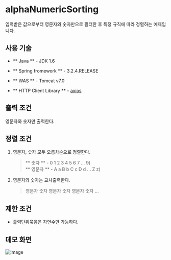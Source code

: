 # alphaNumericSorting
입력받은 값으로부터 영문자와 숫자만으로 필터한 후 특정 규칙에 따라 정렬하는 예제입니다.

## 사용 기술
- ** Java ** - JDK 1.6
- ** Spring fromework ** - 3.2.4.RELEASE
- ** WAS ** - Tomcat v7.0


- ** HTTP Client Library ** - [axios](https://github.com/axios/axios)

## 출력 조건
영문자와 숫자만 출력한다.

## 정렬 조건
1. 영문자, 숫자 모두 오름차순으로 정렬한다.
	> ** 숫자 ** -  0 1 2 3 4 5 6 7 … 9) <br>
	> ** 영문자 ** - A a B b C c D d … Z z)
2. 영문자와 숫자는 교차출력한다.
	> 영문자 숫자 영문자 숫자 영문자 숫자 …

## 제한 조건
- 출력단위묶음은 자연수만 가능하다.

## 데모 화면
![image](https://user-images.githubusercontent.com/10808122/45199802-917df100-b2a8-11e8-959f-44ceb8c78915.png)
